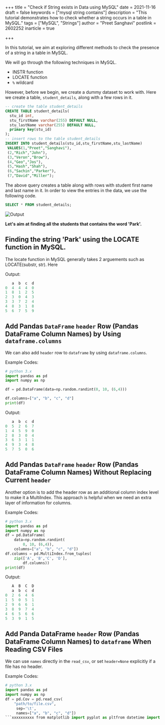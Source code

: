 +++
title = "Check if String exists in Data using MySQL"
date = 2021-11-16
draft = false
keywords = ["mysql string contains"]
description = "This tutorial demonstrates how to check whether a string occurs in a table in MySQL."
tags = ["MySQL", "Strings"]
author = "Preet Sanghavi"
postlink = 2602252
inarticle = true

+++

In this tutorial, we aim at exploring different methods to check the presence of a string in a table in MySQL.

We will go through the following techniques in MySQL.
- INSTR function
- LOCATE function
- `%` wildcard

However, before we begin, we create a dummy dataset to work with. Here we create a table, `student_details`, along with a few rows in it. 

```SQL
-- create the table student_details
CREATE TABLE student_details(
  stu_id int,
  stu_firstName varchar(255) DEFAULT NULL,
  stu_lastName varchar(255) DEFAULT NULL,
  primary key(stu_id)
);
-- insert rows to the table student_details
INSERT INTO student_details(stu_id,stu_firstName,stu_lastName) 
 VALUES(1,"Preet","Sanghavi"),
 (2,"Rich","John"),
 (3,"Veron","Brow"),
 (4,"Geo","Jos"),
 (5,"Hash","Shah"),
 (6,"Sachin","Parker"),
 (7,"David","Miller");
```

The above query creates a table along with rows with student first name and last name in it. In order to view the entries in the data, we use the following code.

```SQL
SELECT * FROM student_details;
```
![Output](https://myoctocat.com/assets/images/base-octocat.svg)

**Let's aim at finding all the students that contains the word 'Park'.**

## Finding the string 'Park' using the LOCATE function in MySQL.

The locate function in MySQL generally takes 2 arguements such as LOCATE(substr, str). Here 




Output:

```python
   a  b  c  d
0  4  4  4  0
1  8  1  2  5
2  3  0  4  3
3  3  7  2  4
4  8  3  1  8
5  6  7  5  9
```

## Add Pandas `DataFrame` `header` Row (Pandas DataFrame Column Names) by Using `dataframe.columns`

We can also add `header` row to `dataframe` by using `dataframe.columns`.

<!--adsense-->

Example Codes:

```python
# python 3.x
import pandas as pd
import numpy as np

df = pd.DataFrame(data=np.random.randint(0, 10, (6,4)))

df.columns=["a", "b", "c", "d"]
print(df)
```

Output:

```python
   a  b  c  d
0  5  2  6  7
1  4  5  9  0
2  8  3  0  4
3  6  3  1  1
4  9  3  4  8
5  7  5  0  6
```

## Add Pandas `DataFrame` `header` Row (Pandas DataFrame Column Names) Without Replacing Current `header`

Another option is to add the header row as an additional column index level to make it a MultiIndex. This approach is helpful when we need an extra layer of information for columns.

Example Codes:

<!--adsense-->

```python
# python 3.x
import pandas as pd
import numpy as np
df = pd.DataFrame(
    data=np.random.randint(
        0, 10, (6,4)),
    columns=["a", "b", "c", "d"])
df.columns = pd.MultiIndex.from_tuples(
    zip(['A', 'B','C', 'D'], 
        df.columns))
print(df)
```

Output:

```python
   A  B  C  D
   a  b  c  d
0  2  6  4  6
1  5  0  5  1
2  9  6  6  1
3  8  9  7  4
4  6  5  6  6
5  3  9  1  5
```

## Add Panda DataFrame `header` Row (Pandas DataFrame Column Names) to `dataframe` When Reading CSV Files

We can use `names` directly in the `read_csv`, or set `header=None` explicitly if a file has no header.

Example Codes:

```python
# python 3.x
import pandas as pd
import numpy as np
df = pd.Cov = pd.read_csv(
    "path/to/file.csv", 
     sep='\t', 
     names=["a", "b", "c", "d"])
```xxxxxxxxxx from matplotlib import pyplot as pltfrom datetime import datetime, timedeltaxvalues = range(10)yvalues = xvaluesfig,ax = plt.subplots()plt.plot(xvalues, yvalues)ax.tick_params(axis='x', labelsize=16)plt.grid(True)plt.show()python
